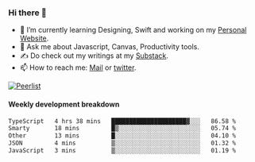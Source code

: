 ### Hi there 👋

- 🌱 I’m currently learning Designing, Swift and working on my [Personal Website](https://kvaishak.com/).
- 💬 Ask me about Javascript, Canvas,  Productivity tools. 
- :writing_hand: Do check out my writings at my [Substack](https://kvaishak.substack.com/).
- 📫 How to reach me: [Mail](mailto:vaishak.kaippanchery@gmail.com) or [twitter](https://twitter.com/kvaishack).

[![Peerlist](https://github-readme-badge.peerlist.io/api/vaishak)](https://peerlist.io/vaishak)

#### Weekly development breakdown

<!--START_SECTION:waka-->

```txt
TypeScript   4 hrs 38 mins   █████████████████████▓░░░   86.58 %
Smarty       18 mins         █▒░░░░░░░░░░░░░░░░░░░░░░░   05.74 %
Other        13 mins         █░░░░░░░░░░░░░░░░░░░░░░░░   04.10 %
JSON         4 mins          ▒░░░░░░░░░░░░░░░░░░░░░░░░   01.32 %
JavaScript   3 mins          ▒░░░░░░░░░░░░░░░░░░░░░░░░   01.19 %
```

<!--END_SECTION:waka-->
